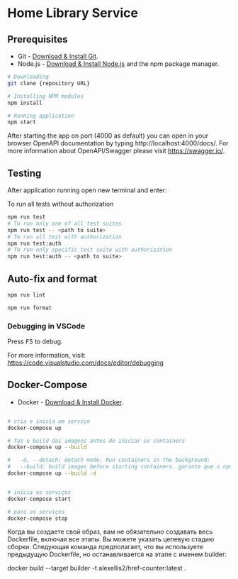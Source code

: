 # Home Library Service

## Prerequisites

- Git - [Download & Install Git](https://git-scm.com/downloads).
- Node.js - [Download & Install Node.js](https://nodejs.org/en/download/) and the npm package manager.


```bash
# Downloading
git clone {repository URL}

# Installing NPM modules
npm install

# Running application
npm start
```

After starting the app on port (4000 as default) you can open
in your browser OpenAPI documentation by typing http://localhost:4000/docs/.
For more information about OpenAPI/Swagger please visit https://swagger.io/.

## Testing

After application running open new terminal and enter:

To run all tests without authorization

```bash
npm run test
# To run only one of all test suites
npm run test -- <path to suite>
# To run all test with authorization
npm run test:auth
# To run only specific test suite with authorization
npm run test:auth -- <path to suite>
```

## Auto-fix and format

```bash
npm run lint

npm run format
```


### Debugging in VSCode

Press <kbd>F5</kbd> to debug.

For more information, visit: https://code.visualstudio.com/docs/editor/debugging

## Docker-Compose
- Docker - [Download & Install Docker](https://www.docker.com/).

```bash

# cria e inicia um serviço
docker-compose up

# faz o build das imagens antes de iniciar os containers
docker-compose up --build

#   -d, --detach: detach mode. Run containers in the background;
#   --build: build images before starting containers. garante que o npm install rode novamente, durante o processo de build.
docker-compose up --build -d


# inicia os serviços
docker-compose start

# para os serviços
docker-compose stop

```

Когда вы создаете свой образ, вам не обязательно создавать весь Dockerfile, включая все этапы. Вы можете указать целевую стадию сборки. Следующая команда предполагает, что вы используете предыдущую Dockerfile, но останавливается на этапе с именем builder:

 docker build --target builder -t alexellis2/href-counter:latest .